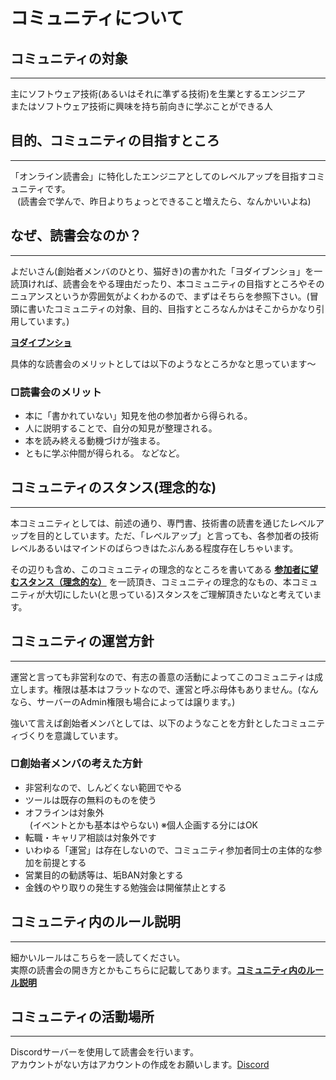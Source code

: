 # コミュニティについて
## コミュニティの対象
***
主にソフトウェア技術(あるいはそれに準ずる技術)を生業とするエンジニア  
またはソフトウェア技術に興味を持ち前向きに学ぶことができる人

## 目的、コミュニティの目指すところ
***
「オンライン読書会」に特化したエンジニアとしてのレベルアップを目指すコミュニティです。  
&ensp; (読書会で学んで、昨日よりちょっとできること増えたら、なんかいいよね)
  
## なぜ、読書会なのか？
***
よだいさん(創始者メンバのひとり、猫好き)の書かれた「ヨダイブンショ」を一読頂ければ、読書会をやる理由だったり、本コミュニティの目指すところやそのニュアンスというか雰囲気がよくわかるので、まずはそちらを参照下さい。(冒頭に書いたコミュニティの対象、目的、目指すところなんかはそこからかなり引用しています。)

**[ヨダイブンショ](https://github.com/kumegoon/dokusyokai/blob/master/%E3%83%A8%E3%83%80%E3%82%A4%E3%83%96%E3%83%B3%E3%82%B7%E3%83%A7.md)**  
  
具体的な読書会のメリットとしては以下のようなところかなと思っています〜  
  
### □読書会のメリット
  - 本に「書かれていない」知見を他の参加者から得られる。
  - 人に説明することで、自分の知見が整理される。
  - 本を読み終える動機づけが強まる。
  - ともに学ぶ仲間が得られる。 などなど。

## コミュニティのスタンス(理念的な)
***
本コミュニティとしては、前述の通り、専門書、技術書の読書を通じたレベルアップを目的としています。ただ、「レベルアップ」と言っても、各参加者の技術レベルあるいはマインドのばらつきはたぶんある程度存在しちゃいます。
  
  その辺りも含め、このコミュニティの理念的なところを書いてある **[参加者に望むスタンス（理念的な）](https://github.com/kumegoon/dokusyokai/blob/master/%E5%8F%82%E5%8A%A0%E8%80%85%E3%81%AB%E6%9C%9B%E3%82%80%E3%82%B9%E3%82%BF%E3%83%B3%E3%82%B9%EF%BC%88%E7%90%86%E5%BF%B5%E7%9A%84%E3%81%AA%EF%BC%89.md)** を一読頂き、コミュニティの理念的なもの、本コミュニティが大切にしたい(と思っている)スタンスをご理解頂きたいなと考えています。

## コミュニティの運営方針
***
運営と言っても非営利なので、有志の善意の活動によってこのコミュニティは成立します。権限は基本はフラットなので、運営と呼ぶ母体もありません。(なんなら、サーバーのAdmin権限も場合によっては譲ります。)
  
  強いて言えば創始者メンバとしては、以下のようなことを方針としたコミュニティづくりを意識しています。

### □創始者メンバの考えた方針
  - 非営利なので、しんどくない範囲でやる
  - ツールは既存の無料のものを使う
  - オフラインは対象外  
&ensp;(イベントとかも基本はやらない) ※個人企画する分にはOK
  - 転職・キャリア相談は対象外です
  - いわゆる「運営」は存在しないので、コミュニティ参加者同士の主体的な参加を前提とする
  - 営業目的の勧誘等は、垢BAN対象とする
  - 金銭のやり取りの発生する勉強会は開催禁止とする

## コミュニティ内のルール説明
***
細かいルールはこちらを一読してください。  
実際の読書会の開き方とかもこちらに記載してあります。**[コミュニティ内のルール説明](https://github.com/kumegoon/dokusyokai/blob/master/%E3%82%B3%E3%83%9F%E3%83%A5%E3%83%8B%E3%83%86%E3%82%A3%E5%86%85%E3%81%AE%E3%83%AB%E3%83%BC%E3%83%AB%E8%AA%AC%E6%98%8E.md)**

## コミュニティの活動場所
***
Discordサーバーを使用して読書会を行います。  
アカウントがない方はアカウントの作成をお願いします。[Discord](https://discordapp.com/)